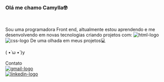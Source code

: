 ### Olá me chamo Camylla🤓
<br>
<br>
Sou uma programadora Front end, altualmente estou aprendendo e me desenvolvendo em novas tecnologias criando projetos com:

 <img src="https://img.shields.io/badge/HTML5-E34F26?style=for-the-badge&logo=html5&logoColor=white" alt="html-logo"/>

<img src="https://img.shields.io/badge/CSS3-1572B6?style=for-the-badge&logo=css3&logoColor=white" alt="css-logo"/>
De uma olhada em meus projetos💻

( •̀ ω •́ )y
<br>
<br>
Contato
<br>
<a href="camyllavitoriadev@gmail.com"><img src="https://img.shields.io/badge/Gmail-D14836?style=for-the-badge&logo=gmail&logoColor=white" alt="gmail-logo"><a/>
<br>
<a href="https://www.linkedin.com/in/camylla-vitoria/"><img src="https://img.shields.io/badge/LinkedIn-0077B5?style=for-the-badge&logo=linkedin&logoColor=white" alt="linkedin-logo"></a>






